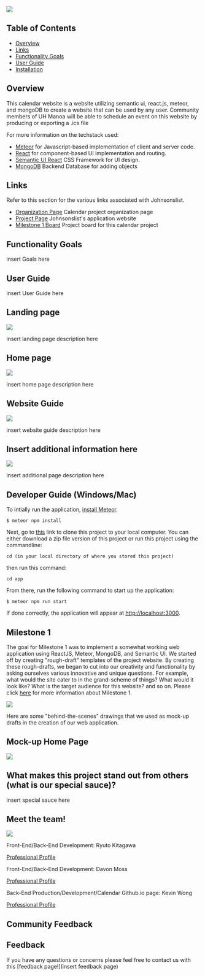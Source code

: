 ![](images/insertlogohere.png)

## Table of Contents
* [Overview](#overview)
* [Links](#links)
* [Functionality Goals](#functionality-goals)
* [User Guide](#johnsonslist-walkthrough)
* [Installation](#installation-and-running)

## Overview

This calendar website is a website utilizing semantic ui, react.js, meteor, and mongoDB to create a website that can be used by any user. Community members of UH Manoa will be able to schedule an event on this website by producing or exporting a .ics file

For more information on the techstack used:
* [Meteor](https://www.meteor.com/) for Javascript-based implementation of client and server code. 
* [React](https://reactjs.org/) for component-based UI implementation and routing.
* [Semantic UI React](https://react.semantic-ui.com/) CSS Framework for UI design.
* [MongoDB](https://www.mongodb.com/) Backend Database for adding objects 

## Links

Refer to this section for the various links associated with Johnsonslist.

* [Organization Page](https://kwong41.github.io/ICS414Project/) Calendar project organization page
* [Project Page](http://johnsonslist.meteorapp.com/#/) Johnsonslist's application website
* [Milestone 1 Board](https://github.com/KWong41/ICS414Project/projects/1) Project board for this calendar project

## Functionality Goals

insert Goals here

## User Guide

insert User Guide here

## Landing page

![](images/Insertlandingpage.png)


insert landing page description here

## Home page

![](images/Inserthomepage.png)

insert home page description here

## Website Guide

![](images/insertwebsiteguide.png)

insert website guide description here

## Insert additional information here

![](images/insertadditionalpage.png)

insert additional page description here

## Developer Guide (Windows/Mac)

To intially run the application, [install Meteor](https://www.meteor.com/install).

```
$ meteor npm install
```

Next, go to [this](https://github.com/KWong41/ICS414Project) link to clone this project to your local computer.
You can either download a zip file version of this project or run this project using the commandline:

```
cd (in your local directory of where you stored this project)
```

then run this command:

```
cd app
```

From there, run the following command to start up the application:

```
$ meteor npm run start
```

If done correctly, the application will appear at [http://localhost:3000](http://localhost:3000). 

## Milestone 1

The goal for Milestone 1 was to implement a somewhat working web application using ReactJS, Meteor, MongoDB, and Semantic UI.  We started off by creating "rough-draft" templates of the project website.  By creating these rough-drafts, we began to cut into our creativity and functionality by asking ourselves various innovative and unique questions.  For example, what would the site cater to in the grand-scheme of things?  What would it look like?  What is the target audience for this website?  and so on.  Please click [here](https://github.com/KWong41/ICS414Project/projects/1) for more information about Milestone 1.

![](images/M1Screenshot.png)

Here are some "behind-the-scenes" drawings that we used as mock-up drafts in the creation of our web application.

## Mock-up Home Page
![](images/inserthomepagehere.jpg)

## What makes this project stand out from others (what is our special sauce)?

insert special sauce here

## Meet the team!

![](images/insertteamlogohere.png)

Front-End/Back-End Development: Ryuto Kitagawa

[Professional Profile](https://ryutokitagawa.github.io/)

Front-End/Back-End Development: Davon Moss

[Professional Profile](https://kasons.github.io/)

Back-End Production/Development/Calendar Github.io page: Kevin Wong

[Professional Profile](https://kwong41.github.io/)

## Community Feedback


## Feedback

If you have any questions or concerns please feel free to contact us with this [feedback page!](insert feedback page)
